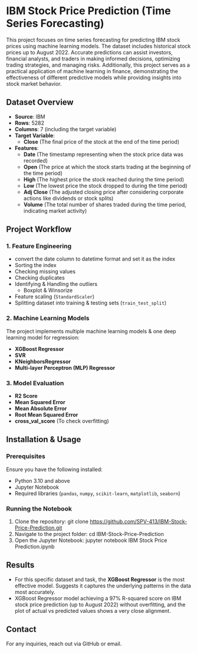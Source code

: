 # IBM Stock Price Prediction (Time Series Forecasting)
This project focuses on time series forecasting for predicting IBM stock prices using machine learning models. The dataset includes historical stock prices up to August 2022. Accurate predictions can assist investors, financial analysts, and traders in making informed decisions, optimizing trading strategies, and managing risks. Additionally, this project serves as a practical application of machine learning in finance, demonstrating the effectiveness of different predictive models while providing insights into stock market behavior.

## Dataset Overview
- **Source**: IBM
- **Rows**: 5282
- **Columns**: 7  (including the target variable)
- **Target Variable**:
  - **Close** (The final price of the stock at the end of the time period)
- **Features**:
  - **Date** (The timestamp representing when the stock price data was recorded)
  - **Open** (The price at which the stock starts trading at the beginning of the time period)
  - **High** (The highest price the stock reached during the time period)
  - **Low** (The lowest price the stock dropped to during the time period)
  - **Adj Close** (The adjusted closing price after considering corporate actions like dividends or stock splits)
  - **Volume** (The total number of shares traded during the time period, indicating market activity)

## Project Workflow
### 1. **Feature Engineering**
- convert the date column to datetime format and set it as the index
- Sorting the index
- Checking missing values
- Checking duplicates
- Identifying & Handling the outliers
  - Boxplot & Winsorize
- Feature scaling (`StandardScaler`)
- Splitting dataset into training & testing sets (`train_test_split`)

### 2. **Machine Learning Models**
The project implements multiple machine learning models & one deep learning model for regression:
- **XGBoost Regressor**
- **SVR**
- **KNeighborsRegressor**
- **Multi-layer Perceptron (MLP) Regressor**

### 3. **Model Evaluation**
- **R2 Score**
- **Mean Squared Error**       
- **Mean Absolute Error**
- **Root Mean Squared Error**
- **cross_val_score** (To check overfitting)

## Installation & Usage

### Prerequisites
Ensure you have the following installed:
- Python 3.10 and above
- Jupyter Notebook
- Required libraries (`pandas`, `numpy`, `scikit-learn`, `matplotlib`, `seaborn`)

### Running the Notebook
1. Clone the repository:
   git clone https://github.com/SPV-413/IBM-Stock-Price-Prediction.git
2. Navigate to the project folder:
   cd IBM-Stock-Price-Prediction
3. Open the Jupyter Notebook:
   jupyter notebook IBM Stock Price Prediction.ipynb

## Results
- For this specific dataset and task, the **XGBoost Regressor** is the most effective model. Suggests it captures the underlying patterns in the data most accurately.
- XGBoost Regressor model achieving a 97% R-squared score on IBM stock price prediction (up to August 2022) without overfitting, and the plot of actual vs predicted values shows a very close alignment.

## Contact
For any inquiries, reach out via GitHub or email.






